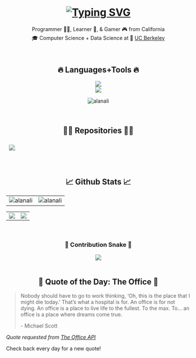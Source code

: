 <h1 align="center">
  <a href="https://git.io/typing-svg"><img src="https://readme-typing-svg.demolab.com?font=Pangolin&size=30&duration=5000&pause=200&color=FF6E96&center=true&vCenter=true&width=435&lines=Hi+There!+%F0%9F%91%8B;I'm+Alana+Li" alt="Typing SVG" /></a>
</h1>
<p align="center">
  Programmer 👩‍💻, Learner 🧠, & Gamer 🎮 from California
  <br>
  🎓 Computer Science + Data Science at 🐻 <a href="https://www.berkeley.edu/"> UC Berkeley</a>
  <!--- 🧑‍💼 I’m currently working as  <a href="">  </a> --->
</p>
  
<!--- <p align="center"> <img src="https://komarev.com/ghpvc/?username=alanali&label=Profile%20views&color=0e75b6&style=flat" alt="alanali" /> </p> --->
<br>

<h2 align="center">🔥 Languages+Tools 🔥</h2>

<p align="center">
  <a href="https://skillicons.dev">
    <img src="https://skillicons.dev/icons?i=git,github,python,javascript,css" /><br>
    <img src="https://skillicons.dev/icons?i=mysql,html,vscode,figma" />
  </a>
</p>
<div align=center>
  <p><img align="center" src="https://github-readme-stats.vercel.app/api/top-langs?username=alanali&show_icons=true&locale=en&layout=compact&theme=panda" alt="alanali" /></p>
</div>
<br>

<h2 align="center">👩‍💻 Repositories 👩‍💻</h2>
<a href="https://github.com/alanali/alanali.github.io">
  <img align="center" style="margin:0.5rem" src="https://github-readme-stats.vercel.app/api/pin/?username=alanali&repo=alanali.github.io&show_icons=true&theme=panda" />
</a>
<br>
<br>
<br>

<h2 align="center">📈 Github Stats 📈</h2>

|     |     |
:-------------------------:|:-------------------------:
<img src="https://github-readme-stats.vercel.app/api?username=alanali&show_icons=true&theme=panda" alt="alanali" />  |  <img src="https://github-readme-streak-stats.herokuapp.com/?user=alanali&show_icons=true&theme=panda" alt="alanali" />

|     |     |
:-------------------------:|:-------------------------:
![](http://github-profile-summary-cards.vercel.app/api/cards/profile-details?username=alanali&theme=panda)  |  ![](http://github-profile-summary-cards.vercel.app/api/cards/productive-time?username=alanali&theme=panda&utcOffset=-7)

<br>
<h3 align="center">🐍 Contribution Snake 🐍</h3>
<div align=center>
  <img src="https://github.com/alanali/alanali/blob/output/github-contribution-snake.svg">
</div>
<br>

<h2 align="center">🏢 Quote of the Day: The Office 🏢</h2>
<blockquote>
Nobody should have to go to work thinking, ‘Oh, this is the place that I might die today.’ That’s what a hospital is for. An office is for not dying. An office is a place to live life to the fullest. To the max. To… an office is a place where dreams come true.
  <p></p>
<p>- Michael Scott</p>
</blockquote>

_Quote requested from [The Office API](https://officeapi.akashrajpurohit.com/quote/random)_


Check back every day for a new quote!
